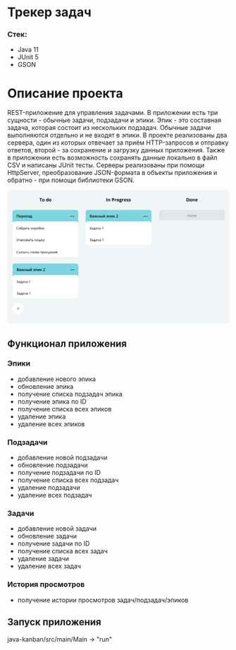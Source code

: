 # Трекер задач

### Стек:

- Java 11
- JUnit 5
- GSON

# Описание проекта

REST-приложение для управления задачами. В приложении есть три сущности - обычные задачи, подзадачи и эпики. Эпик - это
составная задача, которая состоит из нескольких подзадач. Обычные задачи выполняются отдельно и не входят в эпики.
В проекте реализованы два сервера, один из которых отвечает за приём HTTP-запросов и отправку ответов, второй - за
сохранение и загрузку данных приложения. Также в приложении есть возможность сохранять данные локально в файл CSV и
написаны JUnit тесты. Серверы реализованы при помощи HttpServer, преобразование JSON-формата в объекты приложения и
обратно -
при помощи библиотеки GSON.

![App_sceme.](img/kanban.png)

## Функционал приложения

### Эпики

- добавление нового эпика
- обновление эпика
- получение списка подзадач эпика
- получение эпика по ID
- получение списка всех эпиков
- удаление эпика
- удаление всех эпиков

### Подзадачи

- добавление новой подзадачи
- обновление подзадачи
- получение подзадачи по ID
- получение списка всех подзадач
- удаление подзадачи
- удаление всех подзадач

### Задачи

- добавление новой задачи
- обновление задачи
- получение задачи по ID
- получение списка всех задач
- удаление задачи
- удаление всех задач

### История просмотров

- получение истории просмотров задач/подзадач/эпиков

## Запуск приложения

java-kanban/src/main/Main -> "run"

